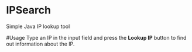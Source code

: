 # IPSearch
Simple Java IP lookup tool

#Usage
Type an IP in the input field and press the **Lookup IP** button to find out information about the IP. 
